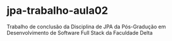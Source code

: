 # jpa-trabalho-aula02
Trabalho de conclusão da Disciplina de JPA da Pós-Gradução em Desenvolvimento de Software Full Stack
da Faculdade Delta
